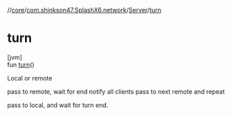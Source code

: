 //[core](../../../index.md)/[com.shinkson47.SplashX6.network](../index.md)/[Server](index.md)/[turn](turn.md)

# turn

[jvm]\
fun [turn](turn.md)()

Local or remote

pass to remote, wait for end notify all clients pass to next remote and repeat

pass to local, and wait for turn end.
